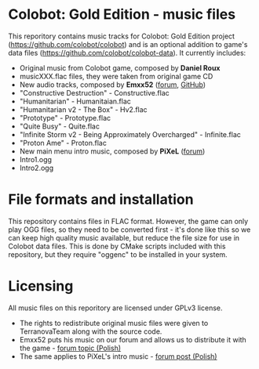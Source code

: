 # Colobot: Gold Edition - music files
This reporitory contains music tracks for Colobot: Gold Edition project (https://github.com/colobot/colobot) and is an optional addition to game's data files (https://github.com/colobot/colobot-data).
It currently includes:
* Original music from Colobot game, composed by **Daniel Roux**
 * musicXXX.flac files, they were taken from original game CD
* New audio tracks, composed by **Emxx52** ([forum](http://colobot.info/forum/memberlist.php?mode=viewprofile&u=68), [GitHub](https://github.com/Emxx52))
 * "Constructive Destruction" - Constructive.flac
 * "Humanitarian" - Humanitaian.flac
 * "Humanitarian v2 - The Box" - Hv2.flac
 * "Prototype" - Prototype.flac
 * "Quite Busy" - Quite.flac
 * "Infinite Storm v2 - Being Approximately Overcharged" - Infinite.flac
 * "Proton Ame" - Proton.flac
* New main menu intro music, composed by **PiXeL** ([forum](http://colobot.info/forum/memberlist.php?mode=viewprofile&u=243))
 * Intro1.ogg
 * Intro2.ogg

# File formats and installation
This repository contains files in FLAC format. However, the game can only play OGG files, so they need to be converted first - it's done like this so we can keep high quality music available, but reduce the file size for use in Colobot data files. This is done by CMake scripts included with this repository, but they require "oggenc" to be installed in your system.

# Licensing
All music files on this reporitory are licensed under GPLv3 license.
* The rights to redistribute original music files were given to TerranovaTeam along with the source code.
* Emxx52 puts his music on our forum and allows us to distribute it with the game - [forum topic (Polish)](http://colobot.info/forum/viewtopic.php?p=3242#p3242)
* The same applies to PiXeL's intro music - [forum post (Polish)](http://colobot.info/forum/viewtopic.php?f=17&t=354&p=3505#p3505)

